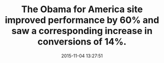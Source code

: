 ---
layout: post
title:  "The Obama for America site improved performance by 60% and saw a corresponding increase in conversions of 14%."
img:
 image: "generic.png"
 alt: "WPO Stats Logo"
storySource: "http://kylerush.net/blog/meet-the-obama-campaigns-250-million-fundraising-platform/"
date:   2015-11-04 13:27:51
tags:
 - conversions
---